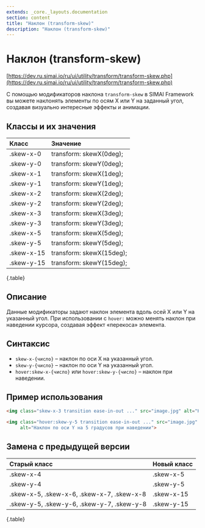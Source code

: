 ```yaml
---
extends: _core._layouts.documentation
section: content
title: "Наклон (transform-skew)"
description: "Наклон (transform-skew)"
---
```


# Наклон (transform-skew)

[https://dev.ru.simai.io/ru/ui/utility/transform/transform-skew.php](https://dev.ru.simai.io/ru/ui/utility/transform/transform-skew.php)

С помощью модификаторов наклона `transform-skew` в SIMAI Framework вы можете наклонять элементы по осям X или Y на
заданный угол, создавая визуально интересные эффекты и анимации.

## Классы и их значения

| Класс      | Значение                 |
|:-----------|:-------------------------|
| .skew-x-0  | transform: skewX(0deg);  |
| .skew-y-0  | transform: skewY(0deg);  |
| .skew-x-1  | transform: skewX(1deg);  |
| .skew-y-1  | transform: skewY(1deg);  |
| .skew-x-2  | transform: skewX(2deg);  |
| .skew-y-2  | transform: skewY(2deg);  |
| .skew-x-3  | transform: skewX(3deg);  |
| .skew-y-3  | transform: skewY(3deg);  |
| .skew-x-5  | transform: skewX(5deg);  |
| .skew-y-5  | transform: skewY(5deg);  |
| .skew-x-15 | transform: skewX(15deg); |
| .skew-y-15 | transform: skewY(15deg); |

{.table}

## Описание

Данные модификаторы задают наклон элемента вдоль осей X или Y на указанный угол. При использовании с `hover:` можно
менять наклон при наведении курсора, создавая эффект «перекоса» элемента.

## Синтаксис

- `skew-x-{число}` – наклон по оси X на указанный угол.
- `skew-y-{число}` – наклон по оси Y на указанный угол.
- `hover:skew-x-{число}` или `hover:skew-y-{число}` – наклон при наведении.

## Пример использования

```html
<img class="skew-x-3 transition ease-in-out ..." src="image.jpg" alt="Наклон по оси X на 3 градуса">

<img class="hover:skew-y-5 transition ease-in-out ..." src="image.jpg"
     alt="Наклон по оси Y на 5 градусов при наведении">
```

## Замена с предыдущей версии

| Старый класс           | Новый класс |
|:-------------------------------------------|:------------|
| .skew-x-4                                  | .skew-x-5   |
| .skew-y-4                                  | .skew-y-5   |
| .skew-x-5, .skew-x-6, .skew-x-7, .skew-x-8 | .skew-x-15  |
| .skew-y-5, .skew-y-6, .skew-y-7, .skew-y-8 | .skew-y-15  |

{.table}
